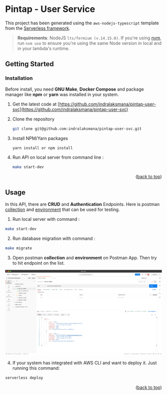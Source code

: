 # Pintap - User Service

This project has been generated using the `aws-nodejs-typescript` template from the [Serverless framework](https://www.serverless.com/).

> **Requirements**: NodeJS `lts/fermium (v.14.15.0)`. If you're using [nvm](https://github.com/nvm-sh/nvm), run `nvm use` to ensure you're using the same Node version in local and in your lambda's runtime.

<!-- GETTING STARTED -->
## Getting Started
### Installation

Before install, you need **GNU Make**, **Docker Compose** and package manager like **npm** or **yarn** was installed in your system.

1. Get the latest code at [https://github.com/indralaksmana/pintap-user-svc](https://github.com/indralaksmana/pintap-user-svc)

2. Clone the repository
   ```sh
   git clone git@github.com:indralaksmana/pintap-user-svc.git
   ```
3. Install NPM/Yarn packages
   ```sh
   yarn install or npm install
   ```
4. Run API on local server from command line :
   ```sh
   make start-dev
   ```

<p align="right">(<a href="#readme-top">back to top</a>)</p>

<!-- USAGE EXAMPLES -->
## Usage

In this API, there are **CRUD** and **Authentication** Endpoints. Here is postman [collection](https://github.com/indralaksmana/pintap-user-svc/src/docs/Pintap%20Test.postman_collection.json) and [environment](https://github.com/indralaksmana/pintap-user-svc/src/docs/Pintap%20Test.postman_environment.json) that can be used for testing.

1. Run local server with command :
```sh
make start-dev
```
2. Run database migration with command :
```sh
make migrate
```
3. Open postman **collection** and **environment** on Postman App. Then try to hit endpoint on the list.

<img src="./src/docs/postman_screenshot.png">

4. If your system has integrated with AWS CLI and want to deploy it. Just running this command:
```sh
serverless deploy
```

<p align="right">(<a href="#readme-top">back to top</a>)</p>
